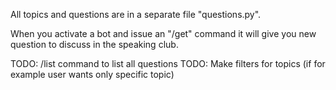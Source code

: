 All topics and questions are in a separate file "questions.py".

When you activate a bot and issue an "/get" command it will give you new question to discuss in the speaking club.

TODO: /list command to list all questions
TODO: Make filters for topics (if for example user wants only specific topic)
